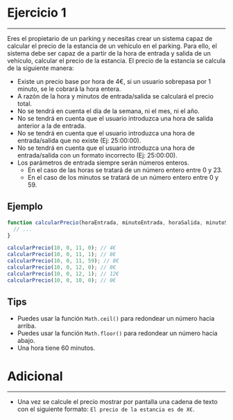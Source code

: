 # Ejercicio 1
---
Eres el propietario de un parking y necesitas crear un sistema capaz de calcular el precio de la estancia de un vehículo en el parking. Para ello, el sistema debe ser capaz de a partir de la hora de entrada y salida de un vehículo, calcular el precio de la estancia. El precio de la estancia se calcula de la siguiente manera:

- Existe un precio base por hora de 4€, si un usuario sobrepasa por 1 minuto, se le cobrará la hora entera.
- A razón de la hora y minutos de entrada/salida se calculará el precio total.
- No se tendrá en cuenta el día de la semana, ni el mes, ni el año.
- No se tendrá en cuenta que el usuario introduzca una hora de salida anterior a la de entrada.
- No se tendrá en cuenta que el usuario introduzca una hora de entrada/salida que no existe (Ej: 25:00:00).
- No se tendrá en cuenta que el usuario introduzca una hora de entrada/salida con un formato incorrecto (Ej: 25:00:00).
- Los parámetros de entrada siempre serán números enteros.
  - En el caso de las horas se tratará de un número entero entre 0 y 23.
  - En el caso de los minutos se tratará de un número entero entre 0 y 59.

## Ejemplo
```js
function calcularPrecio(horaEntrada, minutoEntrada, horaSalida, minutoSalida) {
  // ...
}

calcularPrecio(10, 0, 11, 0); // 4€
calcularPrecio(10, 0, 11, 1); // 8€
calcularPrecio(10, 0, 11, 59); // 8€
calcularPrecio(10, 0, 12, 0); // 8€
calcularPrecio(10, 0, 12, 1); // 12€
calcularPrecio(10, 0, 10, 0); // 0€
```

## Tips
- Puedes usar la función `Math.ceil()` para redondear un número hacia arriba.
- Puedes usar la función `Math.floor()` para redondear un número hacia abajo.
- Una hora tiene 60 minutos.

# Adicional
---
- Una vez se calcule el precio mostrar por pantalla una cadena de texto con el siguiente formato: `El precio de la estancia es de X€`.